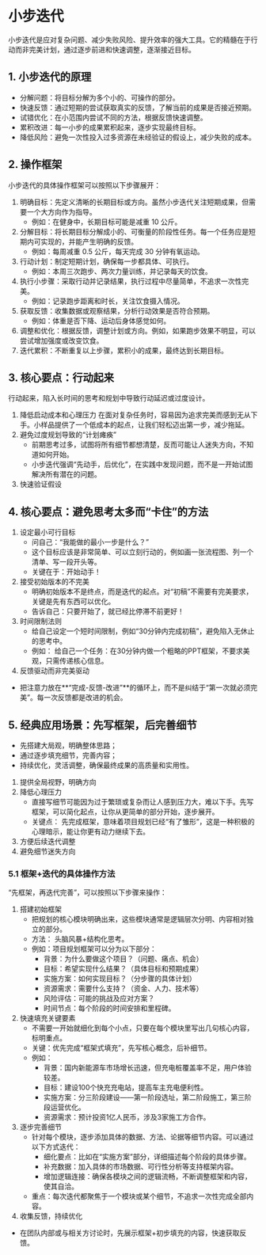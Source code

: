 
# 小步迭代

小步迭代是应对复杂问题、减少失败风险、提升效率的强大工具。它的精髓在于行动而非完美计划，通过逐步前进和快速调整，逐渐接近目标。

## 1. 小步迭代的原理

- 分解问题：将目标分解为多个小的、可操作的部分。
- 快速反馈：通过短期的尝试获取真实的反馈，了解当前的成果是否接近预期。
- 试错优化：在小范围内尝试不同的方法，根据反馈快速调整。
- 累积改进：每一小步的成果累积起来，逐步实现最终目标。
- 降低风险：避免一次性投入过多资源在未经验证的假设上，减少失败的成本。

## 2. 操作框架
小步迭代的具体操作框架可以按照以下步骤展开：
1. 明确目标：先定义清晰的长期目标或方向。虽然小步迭代关注短期成果，但需要一个大方向作为指导。
    - 例如：在健身中，长期目标可能是减重 10 公斤。
2. 分解目标：将长期目标分解成小的、可衡量的阶段性任务。每一个任务应是短期内可实现的，并能产生明确的反馈。
    - 例如：每周减重 0.5 公斤，每天完成 30 分钟有氧运动。
3. 行动计划：制定短期计划，确保每一步都具体、可执行。
    - 例如：本周三次跑步、两次力量训练，并记录每天的饮食。
4. 执行小步骤：采取行动并记录结果，执行过程中尽量简单，不追求一次性完美。
    - 例如：记录跑步距离和时长，关注饮食摄入情况。
5. 获取反馈：收集数据或观察结果，分析行动效果是否符合预期。
    - 例如：体重是否下降、运动后身体感觉如何。
6. 调整和优化：根据反馈，调整计划或方向。例如，如果跑步效果不明显，可以尝试增加强度或改变饮食。
7. 迭代累积：不断重复以上步骤，累积小的成果，最终达到长期目标。


## 3. 核心要点：行动起来
行动起来，陷入长时间的思考和规划中导致行动延迟或过度设计。
1. 降低启动成本和心理压力
在面对复杂任务时，容易因为追求完美而感到无从下手。小样品提供了一个低成本的起点，让我们轻松迈出第一步，减少拖延。
2. 避免过度规划导致的“计划瘫痪”
    - 前期思考过多，试图将所有细节都想清楚，反而可能让人迷失方向，不知道如何开始。
    - 小步迭代强调“先动手，后优化”，在实践中发现问题，而不是一开始试图解决所有潜在的问题。
3. 快速验证假设

## 4. 核心要点：避免思考太多而“卡住”的方法
1. 设定最小可行目标
    - 问自己：“我能做的最小一步是什么？”
    - 这个目标应该是非常简单、可以立刻行动的，例如画一张流程图、列一个清单、写一段开头等。
    - 关键在于：开始动手！
2. 接受初始版本的不完美
    - 明确初始版本不是终点，而是迭代的起点。对“初稿”不需要有完美要求，关键是先有东西可以优化。
    - 告诉自己：只要开始了，就已经比停滞不前更好！
3. 时间限制法则
    - 给自己设定一个短时间限制，例如“30分钟内完成初稿”，避免陷入无休止的思考中。
    - 例如： 给自己一个任务：在30分钟内做一个粗略的PPT框架，不要求美观，只需传递核心信息。
4. 反馈驱动而非完美驱动
  - 把注意力放在**“完成-反馈-改进”**的循环上，而不是纠结于“第一次就必须完美”。每一次反馈都是改进的机会。
   
## 5. 经典应用场景：先写框架，后完善细节
- 先搭建大局观，明确整体思路；
- 通过逐步填充细节，完善内容；
- 持续优化，灵活调整，确保最终成果的高质量和实用性。

1. 提供全局视野，明确方向
2. 降低心理压力
    - 直接写细节可能因为过于繁琐或复杂而让人感到压力大，难以下手。先写框架，可以简化起点，让你从更简单的部分开始，逐步展开。
    - 关键点： 先完成框架，意味着项目规划已经“有了雏形”，这是一种积极的心理暗示，能让你更有动力继续下去。 
4. 方便后续迭代调整
5. 避免细节迷失方向

### 5.1 框架+迭代的具体操作方法
“先框架，再迭代完善”，可以按照以下步骤来操作：

1. 搭建初始框架
    - 把规划的核心模块明确出来，这些模块通常是逻辑层次分明、内容相对独立的部分。
    - 方法： 头脑风暴+结构化思考。
    - 例如：项目规划框架可以分为以下部分：
        - 背景：为什么要做这个项目？（问题、痛点、机会）
        - 目标：希望实现什么结果？（具体目标和预期成果）
        - 实施方案：如何实现目标？（分步骤的具体计划）
        - 资源需求：需要什么支持？（资金、人力、技术等）
        - 风险评估：可能的挑战及应对方案？
        - 时间节点：每个阶段的时间安排和里程碑。
2. 快速填充关键要素
    - 不需要一开始就细化到每个小点，只要在每个模块里写出几句核心内容，标明重点。
    - 关键：优先完成“框架式填充”，先写核心概念，后补细节。
    - 例如：
        - 背景：国内新能源车市场增长迅速，但充电桩覆盖率不足，用户体验较差。
        - 目标：建设100个快充充电站，提高车主充电便利性。
        - 实施方案：分三阶段建设——第一阶段选址，第二阶段施工，第三阶段运营优化。
        - 资源需求：预计投资1亿人民币，涉及3家施工方合作。
3. 逐步完善细节
    - 针对每个模块，逐步添加具体的数据、方法、论据等细节内容。可以通过以下方式迭代：
        - 细化要点：比如在“实施方案”部分，详细描述每个阶段的具体步骤。
        - 补充数据：加入具体的市场数据、可行性分析等支持框架内容。
        - 增加逻辑连接：确保各模块之间的逻辑流畅，不断调整框架和内容，使其自洽。
    - 重点：每次迭代都聚焦于一个模块或某个细节，不追求一次性完成全部内容。
4. 收集反馈，持续优化
- 在团队内部或与相关方讨论时，先展示框架+初步填充的内容，快速获取反馈。
